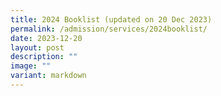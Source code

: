 ```yaml
---
title: 2024 Booklist (updated on 20 Dec 2023)
permalink: /admission/services/2024booklist/
date: 2023-12-20
layout: post
description: ""
image: ""
variant: markdown
---
```

